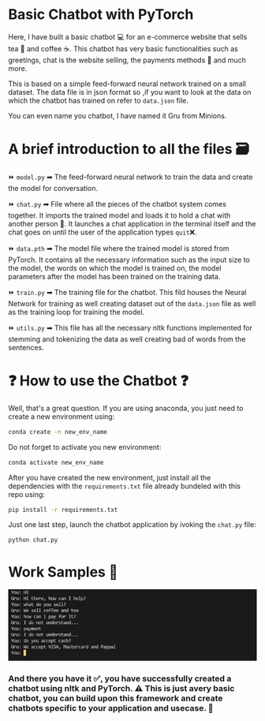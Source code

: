 # Basic Chatbot with PyTorch

Here, I have built a basic chatbot 💻 for an e-commerce website that sells tea 🍵 and coffee ☕. This chatbot has very basic functionalities such as greetings, chat is the website selling, the payments methods 🏧 and much more.

This is based on a simple feed-forward neural network trained on a small dataset. The data file is in json format so ,if you want to look at the data on which the chatbot has trained on refer to `data.json` file.

You can even name you chatbot, I have named it Gru from Minions.

# A brief introduction to all the files 🗃

⏩ `model.py` ➡ The feed-forward neural network to train the data and create the model for conversation.

⏩ `chat.py` ➡ File where all the pieces of the chatbot system comes together. It imports the trained model and loads it to hold a chat with another person 🧔. It launches a chat application in the terminal itself and the chat goes on until the user of the application types `quit`❌.

⏩ `data.pth` ➡ The model file where the trained model is stored from PyTorch. It contains all the necessary information such as the input size to the model, the words on which the model is trained on, the model parameters after the model has been trained on the training data.

⏩ `train.py` ➡ The training file for the chatbot. This fild houses the Neural Network for training as well creating dataset out of the `data.json` file as well as the training loop for training the model.

⏩ `utils.py` ➡ This file has all the necessary nltk functions implemented for stemming and tokenizing the data as well creating bad of words from the sentences.

# ❓ How to use the Chatbot ❓

Well, that's a great question. If you are using anaconda, you just need to create a new environment using:

```Bash
conda create -n new_env_name
```

Do not forget to activate you new environment:

```Bash
conda activate new_env_name
```

After you have created the new environment, just install all the dependencies with the `requirements.txt` file already bundeled with this repo using:

```Bash
pip install -r requirements.txt
```

Just one last step, launch the chatbot application by ivoking the `chat.py` file:

```Bash
python chat.py
```

# Work Samples 🧪

![Work Sample](images/sample_work.jpg)

### And there you have it ✅, you have successfully created a chatbot using nltk and PyTorch. ⚠ This is just avery basic chatbot, you can build upon this framework and create chatbots specific to your application and usecase. 🏁